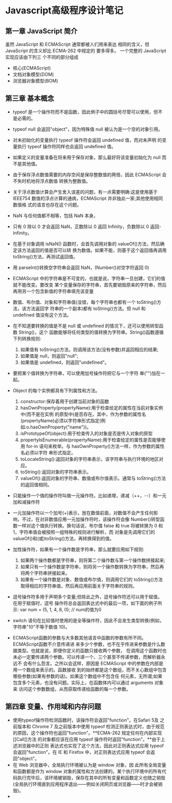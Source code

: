 # Javascript高级程序设计笔记


##  第一章 JavaScript 简介

虽然 JavaScript 和 ECMAScript 通常都被人们用来表达 相同的含义，但 JavaScript 的含义却比 ECMA-262 中规定的 要多得多。
一个完整的 JavaScript 实现应该由下列三 个不同的部分组成

* 核心(ECMAScript)
* 文档对象模型(DOM) 
* 浏览器对象模型(BOM)

## 第三章 基本概念

* typeof 是一个操作符而不是函数，因此例子中的圆括号尽管可以使用，但不是必需的。
* typeof null 会返回"object"，因为特殊值 null 被认为是一个空的对象引用。
* 对未初始化的变量执行 typeof 操作符会返回 undefined 值，而对未声明 的变量执行 typeof 操作符同样也会返回 undefined 值。
* 如果定义的变量准备在将来用于保存对象，那么最好将该变量初始化为 null 而不是其他值。
* 由于保存浮点数值需要的内存空间是保存整数值的两倍，因此 ECMAScript 会不失时机地将浮点数值 转换为整数值。
* 关于浮点数值计算会产生舍入误差的问题，有一点需要明确:这是使用基于 IEEE754 数值的浮点计算的通病，ECMAScript 并非独此一家;其他使用相同数值格 式的语言也存在这个问题。
* NaN 与任何值都不相等，包括 NaN 本身。
* 只有 0 除以 0 才会返回 NaN，正数除以 0 返回 Infinity，负数除以 0 返回-Infinity。
* 在基于对象调用 isNaN() 函数时，会首先调用对象的 valueOf()方法，然后确定该方法返回的值是否可以转 换为数值。如果不能，则基于这个返回值再调用 toString()方法，再测试返回值。
* 用 parseInt()转换空字符串会返回 NaN，(Number()对空字符返回 0)
* ECMAScript 中的字符串是不可变的，也就是说，字符串一旦创建，它们的值就不能改变。要改变 某个变量保存的字符串，首先要销毁原来的字符串，然后再用另一个包含新值的字符串填充该变量
* 数值、布尔值、对象和字符串值(没错，每个字符串也都有一个 toString()方法，该方法返回字 符串的一个副本)都有 toString()方法。但 null 和 undefined 值没有这个方法。
* 在不知道要转换的值是不是 null 或 undefined 的情况下，还可以使用转型函数 String()，这个 函数能够将任何类型的值转换为字符串。String()函数遵循下列转换规则:
  1. 如果值有 toString()方法，则调用该方法(没有参数)并返回相应的结果;
  2. 如果值是 null，则返回"null";
  3. 如果值是 undefined，则返回"undefined"。
* 要把某个值转换为字符串，可以使用加号操作符把它与一个字符 串("")加在一起。
* Object 的每个实例都具有下列属性和方法。
  1. constructor:保存着用于创建当前对象的函数
  2. hasOwnProperty(propertyName):用于检查给定的属性在当前对象实例中(而不是在实例 的原型中)是否存在。其中，作为参数的属性名(propertyName)必须以字符串形式指定(例 如:o.hasOwnProperty("name"))。
  3. isPrototypeOf(object):用于检查传入的对象是否是传入对象的原型
  4. propertyIsEnumerable(propertyName):用于检查给定的属性是否能够使用 for-in 语句来枚举。与 hasOwnProperty()方法一样，作为参数的属性名必须以字符
串形式指定。
  5. toLocaleString():返回对象的字符串表示，该字符串与执行环境的地区对应。
  6. toString():返回对象的字符串表示。
  7. valueOf():返回对象的字符串、数值或布尔值表示。通常与 toString()方法的返回值相同。
 
* 只能操作一个值的操作符叫做一元操作符。比如递增，递减（++，--）和一元加和减操作符
* 一元加操作符以一个加号(+)表示，放在数值前面，对数值不会产生任何影响，不过，在对非数值应用一元加操作符时，该操作符会像 Number()转型函数一样对这个值执行转换。换句话说，布尔值 false 和 true 将被转换为 0 和 1，字符串值会被按照一组特殊的规则进行解析，而 对象是先调用它们的 valueOf()和(或)toString()方法，再转换得到的值。
* 加性操作符，如果有一个操作数是字符串，那么就要应用如下规则:
  1. 如果两个操作数都是字符串，则将第二个操作数与第一个操作数拼接起来;
  2. 如果只有一个操作数是字符串，则将另一个操作数转换为字符串，然后再将两个字符串拼接起来。
  3. 如果有一个操作数是对象、数值或布尔值，则调用它们的 toString()方法取得相应的字符串值，然后再应用前面关于字符串的规则。
 
* 逗号操作符多用于声明多个变量;但除此之外，逗号操作符还可以用于赋值。在用于赋值时，逗号 操作符总会返回表达式中的最后一项，如下面的例子所示:
var num = (5, 1, 4, 8, 0); // num的值为0
* switch 语句在比较值时使用的是全等操作符，因此不会发生类型转换(例如， 字符串"10"不等于数值 10)。
* ECMAScript函数的参数与大多数其他语言中函数的参数有所不同。ECMAScript函数不介意传递进 来多少个参数，也不在乎传进来参数是什么数据类型。也就是说，即便你定义的函数只接收两个参数， 在调用这个函数时也未必一定要传递两个参数。可以传递一个、三个甚至不传递参数，而解析器永远不 会有什么怨言。之所以会这样，原因是 ECMAScript 中的参数在内部是用一个数组来表示的。函数接收 到的始终都是这个数组，而不关心数组中包含哪些参数(如果有参数的话)。如果这个数组中不包含任 何元素，无所谓;如果包含多个元素，也没有问题。实际上，在函数体内可以通过 arguments 对象来 访问这个参数数组，从而获取传递给函数的每一个参数。

## 第四章 变量、作用域和内存问题

* 使用typeof操作符检测函数时，该操作符会返回"function"。在Safari 5及 之前版本和 Chrome 7 及之前版本中使用 typeof 检测正则表达式时，由于规范的原因，这个操作符也返回"function"。**ECMA-262 规定任何在内部实现[[Call]]方法 的对象都应该在应用 typeof 操作符时返回"function"。**由于上述浏览器中的正则 表达式也实现了这个方法，因此对正则表达式应用 typeof 会返回"function"。在 IE 和 Firefox 中，对正则表达式应用 typeof 会返回"object"。
* 在 Web 浏览器中，全局执行环境被认为是 window 对象，因 此所有全局变量和函数都是作为 window 对象的属性和方法创建的。某个执行环境中的所有代码执行完毕后，该环境被销毁，保存在其中的所有变量和函数定义也随之销毁(全局执行环境直到应用程序退出——例如关闭网页或浏览器——时才会被销毁)。
* 

